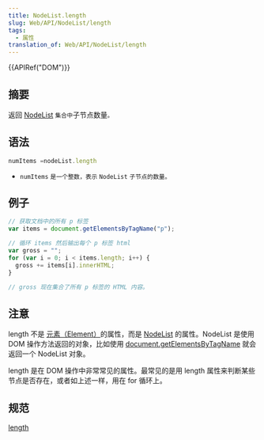 ```yaml
---
title: NodeList.length
slug: Web/API/NodeList/length
tags:
  - 属性
translation_of: Web/API/NodeList/length
---
```

{{APIRef("DOM")}}

## 摘要

返回 [NodeList](/zh-CN/docs/Web/API/NodeList) `集合中`子节点数量`。`

## 语法

```js
numItems =nodeList.length
```

- `numItems` `是一个整数，表示` `NodeList` `子节点的数量。`

## 例子

```js
// 获取文档中的所有 p 标签
var items = document.getElementsByTagName("p");

// 循环 items 然后输出每个 p 标签 html
var gross = "";
for (var i = 0; i < items.length; i++) {
  gross += items[i].innerHTML;
}

// gross 现在集合了所有 p 标签的 HTML 内容。
```

## 注意

length 不是 [元素（Element）](en/DOM/element)的属性，而是 [NodeList](/zh-CN/docs/Web/API/NodeList) 的属性。NodeList 是使用 DOM 操作方法返回的对象，比如使用 [document.getElementsByTagName](en/DOM/document.getElementsByTagName) 就会返回一个 NodeList 对象。

length 是在 DOM 操作中非常常见的属性。最常见的是用 length 属性来判断某些节点是否存在，或者如上述一样，用在 for 循环上。

## 规范

[length](http://www.w3.org/TR/2000/REC-DOM-Level-2-Core-20001113/core.html#ID-203510337)
